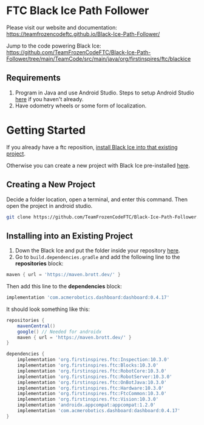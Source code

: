 # FTC Black Ice Path Follower

Please visit our website and documentation: https://teamfrozencodeftc.github.io/Black-Ice-Path-Follower/

Jump to the code powering Black Ice: https://github.com/TeamFrozenCodeFTC/Black-Ice-Path-Follower/tree/main/TeamCode/src/main/java/org/firstinspires/ftc/blackice

## Requirements
1. Program in Java and use Android Studio. Steps to setup Android Studio [here](https://ftc-docs.firstinspires.org/en/latest/programming_resources/tutorial_specific/android_studio/installing_android_studio/Installing-Android-Studio.html) if you haven't already. 
2. Have odometry wheels or some form of localization.

# Getting Started

If you already have a ftc reposition, [install Black Ice into that existing project](#installing-into-an-existing-project). 

Otherwise you can create a new project with Black Ice pre-installed [here](#creating-a-new-project).


## Creating a New Project
Decide a folder location, open a terminal, and enter this command. Then open the project in android studio.
```bash
git clone https://github.com/TeamFrozenCodeFTC/Black-Ice-Path-Follower.git
```

## Installing into an Existing Project

1. Down the Black Ice and put the folder inside your repository [here]( https://downgit.evecalm.com/#/home?url=https://github.com/TeamFrozenCodeFTC/Black-Ice-Path-Follower/tree/main/TeamCode/src/main/java/org/firstinspires/ftc/blackice).
2. Go to `build.dependencies.gradle` and add the following line to the **repositories** block:
```gradle
maven { url = 'https://maven.brott.dev/' }
```
Then add this line to the **dependencies** block:
```gradle
implementation 'com.acmerobotics.dashboard:dashboard:0.4.17'
```
It should look something like this:
```gradle
repositories {
    mavenCentral()
    google() // Needed for androidx
    maven { url = 'https://maven.brott.dev/' }
}

dependencies {
    implementation 'org.firstinspires.ftc:Inspection:10.3.0'
    implementation 'org.firstinspires.ftc:Blocks:10.3.0'
    implementation 'org.firstinspires.ftc:RobotCore:10.3.0'
    implementation 'org.firstinspires.ftc:RobotServer:10.3.0'
    implementation 'org.firstinspires.ftc:OnBotJava:10.3.0'
    implementation 'org.firstinspires.ftc:Hardware:10.3.0'
    implementation 'org.firstinspires.ftc:FtcCommon:10.3.0'
    implementation 'org.firstinspires.ftc:Vision:10.3.0'
    implementation 'androidx.appcompat:appcompat:1.2.0'
    implementation 'com.acmerobotics.dashboard:dashboard:0.4.17'
}
```
